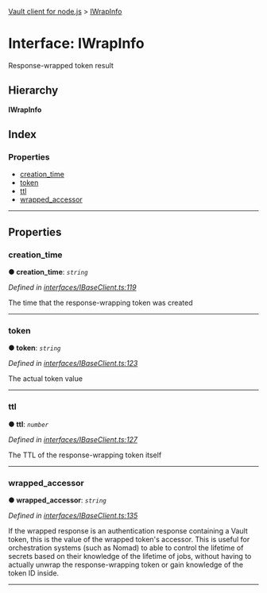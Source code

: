 [Vault client for node.js](../README.md) > [IWrapInfo](../interfaces/iwrapinfo.md)

# Interface: IWrapInfo

Response-wrapped token result

## Hierarchy

**IWrapInfo**

## Index

### Properties

* [creation_time](iwrapinfo.md#creation_time)
* [token](iwrapinfo.md#token)
* [ttl](iwrapinfo.md#ttl)
* [wrapped_accessor](iwrapinfo.md#wrapped_accessor)

---

## Properties

<a id="creation_time"></a>

###  creation_time

**● creation_time**: *`string`*

*Defined in [interfaces/IBaseClient.ts:119](https://github.com/theogravity/vault-tacular/blob/fa3cc87/src/interfaces/IBaseClient.ts#L119)*

The time that the response-wrapping token was created

___
<a id="token"></a>

###  token

**● token**: *`string`*

*Defined in [interfaces/IBaseClient.ts:123](https://github.com/theogravity/vault-tacular/blob/fa3cc87/src/interfaces/IBaseClient.ts#L123)*

The actual token value

___
<a id="ttl"></a>

###  ttl

**● ttl**: *`number`*

*Defined in [interfaces/IBaseClient.ts:127](https://github.com/theogravity/vault-tacular/blob/fa3cc87/src/interfaces/IBaseClient.ts#L127)*

The TTL of the response-wrapping token itself

___
<a id="wrapped_accessor"></a>

###  wrapped_accessor

**● wrapped_accessor**: *`string`*

*Defined in [interfaces/IBaseClient.ts:135](https://github.com/theogravity/vault-tacular/blob/fa3cc87/src/interfaces/IBaseClient.ts#L135)*

If the wrapped response is an authentication response containing a Vault token, this is the value of the wrapped token's accessor. This is useful for orchestration systems (such as Nomad) to able to control the lifetime of secrets based on their knowledge of the lifetime of jobs, without having to actually unwrap the response-wrapping token or gain knowledge of the token ID inside.

___

